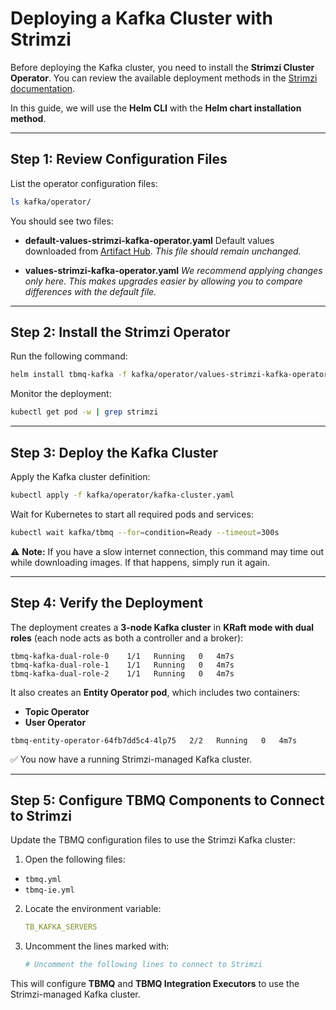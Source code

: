 # Deploying a Kafka Cluster with Strimzi

Before deploying the Kafka cluster, you need to install the **Strimzi Cluster Operator**.
You can review the available deployment methods in
the [Strimzi documentation](https://strimzi.io/docs/operators/latest/deploying#con-strimzi-installation-methods_str).

In this guide, we will use the **Helm CLI** with the **Helm chart installation method**.

---

## Step 1: Review Configuration Files

List the operator configuration files:

```bash
ls kafka/operator/
```

You should see two files:

* **default-values-strimzi-kafka-operator.yaml**
  Default values downloaded from [Artifact Hub](https://artifacthub.io/packages/helm/strimzi/strimzi-kafka-operator).
  *This file should remain unchanged.*

* **values-strimzi-kafka-operator.yaml**
  *We recommend applying changes only here. This makes upgrades easier by allowing you to compare differences with the
  default file.*

---

## Step 2: Install the Strimzi Operator

Run the following command:

```bash
helm install tbmq-kafka -f kafka/operator/values-strimzi-kafka-operator.yaml oci://quay.io/strimzi-helm/strimzi-kafka-operator --version 0.47.0
```

Monitor the deployment:

```bash
kubectl get pod -w | grep strimzi
```

---

## Step 3: Deploy the Kafka Cluster

Apply the Kafka cluster definition:

```bash
kubectl apply -f kafka/operator/kafka-cluster.yaml
```

Wait for Kubernetes to start all required pods and services:

```bash
kubectl wait kafka/tbmq --for=condition=Ready --timeout=300s
```

⚠️ **Note:** If you have a slow internet connection, this command may time out while downloading images. If that
happens, simply run it again.

---

## Step 4: Verify the Deployment

The deployment creates a **3-node Kafka cluster** in **KRaft mode with dual roles** (each node acts as both a controller
and a broker):

```text
tbmq-kafka-dual-role-0    1/1   Running   0   4m7s
tbmq-kafka-dual-role-1    1/1   Running   0   4m7s
tbmq-kafka-dual-role-2    1/1   Running   0   4m7s
```

It also creates an **Entity Operator pod**, which includes two containers:

* **Topic Operator**
* **User Operator**

```text
tbmq-entity-operator-64fb7dd5c4-4lp75   2/2   Running   0   4m7s
```

✅ You now have a running Strimzi-managed Kafka cluster.

---

## Step 5: Configure TBMQ Components to Connect to Strimzi

Update the TBMQ configuration files to use the Strimzi Kafka cluster:

1. Open the following files:

* `tbmq.yml`
* `tbmq-ie.yml`

2. Locate the environment variable:

   ```yaml
   TB_KAFKA_SERVERS
   ```

3. Uncomment the lines marked with:

   ```yaml
   # Uncomment the following lines to connect to Strimzi
   ```

This will configure **TBMQ** and **TBMQ Integration Executors** to use the Strimzi-managed Kafka cluster.
